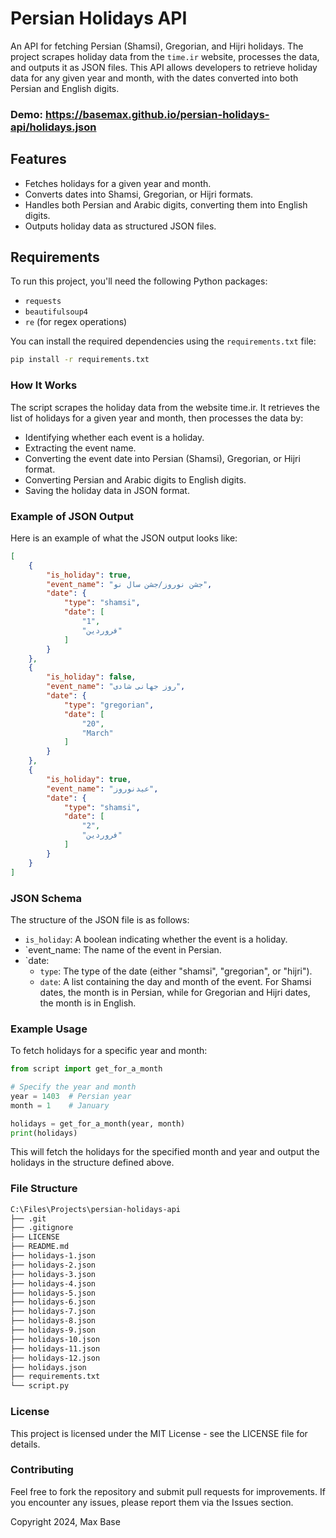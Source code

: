 # Persian Holidays API

An API for fetching Persian (Shamsi), Gregorian, and Hijri holidays. The project scrapes holiday data from the `time.ir` website, processes the data, and outputs it as JSON files. This API allows developers to retrieve holiday data for any given year and month, with the dates converted into both Persian and English digits.

### Demo: https://basemax.github.io/persian-holidays-api/holidays.json

## Features

- Fetches holidays for a given year and month.
- Converts dates into Shamsi, Gregorian, or Hijri formats.
- Handles both Persian and Arabic digits, converting them into English digits.
- Outputs holiday data as structured JSON files.

## Requirements

To run this project, you'll need the following Python packages:

- `requests`
- `beautifulsoup4`
- `re` (for regex operations)

You can install the required dependencies using the `requirements.txt` file:

```bash
pip install -r requirements.txt
```

### How It Works

The script scrapes the holiday data from the website time.ir. It retrieves the list of holidays for a given year and month, then processes the data by:

- Identifying whether each event is a holiday.
- Extracting the event name.
- Converting the event date into Persian (Shamsi), Gregorian, or Hijri format.
- Converting Persian and Arabic digits to English digits.
- Saving the holiday data in JSON format.

### Example of JSON Output

Here is an example of what the JSON output looks like:

```json
[
    {
        "is_holiday": true,
        "event_name": "جشن نوروز/جشن سال نو",
        "date": {
            "type": "shamsi",
            "date": [
                "1",
                "فروردین"
            ]
        }
    },
    {
        "is_holiday": false,
        "event_name": "روز جهانی شادی",
        "date": {
            "type": "gregorian",
            "date": [
                "20",
                "March"
            ]
        }
    },
    {
        "is_holiday": true,
        "event_name": "عیدنوروز",
        "date": {
            "type": "shamsi",
            "date": [
                "2",
                "فروردین"
            ]
        }
    }
]
```

### JSON Schema

The structure of the JSON file is as follows:

- `is_holiday`: A boolean indicating whether the event is a holiday.
- `event_name: The name of the event in Persian.
- `date:
  - `type`: The type of the date (either "shamsi", "gregorian", or "hijri").
  - `date`: A list containing the day and month of the event. For Shamsi dates, the month is in Persian, while for Gregorian and Hijri dates, the month is in English.

### Example Usage

To fetch holidays for a specific year and month:

```python
from script import get_for_a_month

# Specify the year and month
year = 1403  # Persian year
month = 1    # January

holidays = get_for_a_month(year, month)
print(holidays)
```

This will fetch the holidays for the specified month and year and output the holidays in the structure defined above.

### File Structure

```bash
C:\Files\Projects\persian-holidays-api
├── .git
├── .gitignore
├── LICENSE
├── README.md
├── holidays-1.json
├── holidays-2.json
├── holidays-3.json
├── holidays-4.json
├── holidays-5.json
├── holidays-6.json
├── holidays-7.json
├── holidays-8.json
├── holidays-9.json
├── holidays-10.json
├── holidays-11.json
├── holidays-12.json
├── holidays.json
├── requirements.txt
└── script.py
```

### License

This project is licensed under the MIT License - see the LICENSE file for details.

### Contributing

Feel free to fork the repository and submit pull requests for improvements. If you encounter any issues, please report them via the Issues section.

Copyright 2024, Max Base
